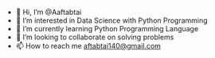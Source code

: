 - 👋 Hi, I’m @Aaftabtai
- 👀 I’m interested in Data Science with Python Programming
- 🌱 I’m currently learning Python Programming Language
- 💞️ I’m looking to collaborate on solving problems 
- 📫 How to reach me aftabtai140@gmail.com

<!---
Aaftabtai/Aaftabtai is a ✨ special ✨ repository because its `README.md` (this file) appears on your GitHub profile.
You can click the Preview link to take a look at your changes.
--->
